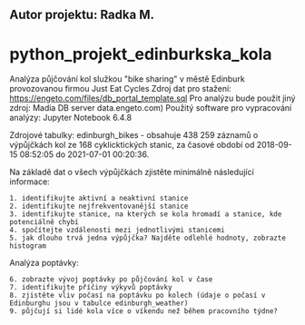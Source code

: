 ## Autor projektu: Radka M. ##

# python_projekt_edinburkska_kola
Analýza půjčování kol služkou "bike sharing" v městě Edinburk provozovanou firmou Just Eat Cycles
Zdroj dat pro stažení: https://engeto.com/files/db_portal_template.sql 
Pro analýzu bude použit jiný zdroj: Madia DB server data.engeto.com)
Použitý software pro vypracování analýzy: Jupyter Notebook 6.4.8

Zdrojové tabulky:
edinburgh_bikes - obsahuje 438 259 záznamů o výpůjčkách kol ze 168 cyklicktických stanic, za časové období od 2018-09-15 08:52:05 do 2021-07-01 00:20:36.

Na základě dat o všech výpůjčkách zjistěte minimálně následující informace:

    1. identifikujte aktivní a neaktivní stanice
    2. identifikujte nejfrekventovanější stanice
    3. identifikujte stanice, na kterých se kola hromadí a stanice, kde potenciálně chybí
    4. spočítejte vzdálenosti mezi jednotlivými stanicemi
    5. jak dlouho trvá jedna výpůjčka? Najděte odlehlé hodnoty, zobrazte histogram

Analýza poptávky:

    6. zobrazte vývoj poptávky po půjčování kol v čase
    7. identifikujte příčiny výkyvů poptávky
    8. zjistěte vliv počasí na poptávku po kolech (údaje o počasí v Edinburghu jsou v tabulce edinburgh_weather)
    9. půjčují si lidé kola více o víkendu než během pracovního týdne?
